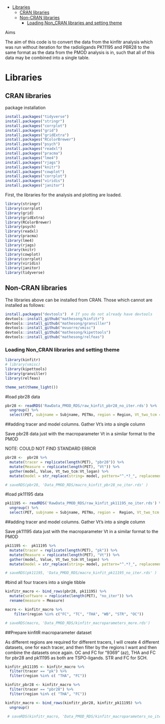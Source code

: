-   [Libraries](#libraries)
    -   [CRAN libraries](#cran-libraries)
    -   [Non-CRAN libraries](#non-cran-libraries)
        -   [Loading Non\_CRAN libraries and setting
            theme](#loading-non_cran-libraries-and-setting-theme)

Aims

The aim of this code is to convert the data from the kinfitr analysis
which was run without iteration for the radioligands PK11195 and PBR28
to the same format as the data from the PMOD analysis is in, such that
all of this data may be combined into a single table.

Libraries
=========

CRAN libraries
--------------

package installation

``` r
install.packages("tidyverse")
install.packages("stringr")
install.packages("corrplot")
install.packages("grid")
install.packages("gridExtra")
install.packages("RColorBrewer")
install.packages("psych")
install.packages("readxl")
install.packages("pracma")
install.packages("lme4")
install.packages("rjags")
install.packages("knitr")
install.packages("cowplot")
install.packages("corrplot")
install.packages("viridis")
install.packages("janitor")
```

First, the libraries for the analysis and plotting are loaded.

``` r
library(stringr)
library(corrplot)
library(grid)
library(gridExtra)
library(RColorBrewer)
library(psych)
library(readxl)
library(pracma)
library(lme4)
library(rjags)
library(knitr)
library(cowplot)
library(corrplot)
library(viridis)
library(janitor)
library(tidyverse)
```

Non-CRAN libraries
------------------

The libraries above can be installed from CRAN. Those which cannot are
installed as follows:

``` r
install.packages("devtools")  # If you do not already have devtools
devtools::install_github("mathesong/kinfitr")
devtools::install_github("mathesong/granviller")
devtools::install_github("mvuorre/vmisc")
devtools::install_github("mathesong/kipettools")
devtools::install_github("mathesong/relfeas")
```

### Loading Non\_CRAN libraries and setting theme

``` r
library(kinfitr)
# library(vmisc)
library(kipettools)
library(granviller)
library(relfeas)

theme_set(theme_light())
```

\#load pbr28 data

``` r
pbr28 <- readRDS('RawData_PMOD_RDS/raw_kinfit_pbr28_no_iter.rds') %>% 
  ungroup() %>% 
  select(PET, subjname = Subjname, PETNo, region = Region, Vt_two_tcm = Vt_2tcm, Vt_ma1, Vt_logan = Vt_Logan)
```

\#\#adding tracer and model columns. Gather Vt’s into a single column

Save pbr28 data just with the macroparameter Vt in a similar format to
the PMOD

NOTE: COULD NOT FIND STANDARD ERROR

``` r
pbr28 <-  pbr28 %>%
  mutate(tracer = replicate(length(PET), "pbr28")) %>% 
  mutate(Measure = replicate(length(PET), "Vt")) %>% 
  gather(model, Value, Vt_two_tcm:Vt_logan) %>% 
  mutate(model = str_replace(string= model, pattern="^.*?_", replacement = ""))

# saveRDS(pbr28, 'Data_PMOD_RDS/macro_kinfit_pbr28_no_iter.rds' )
```

\#load pk11195 data

``` r
pk11195 <- readRDS('RawData_PMOD_RDS/raw_kinfit_pk11195_no_iter.rds') %>% 
  ungroup() %>% 
  select(PET, subjname = Subjname, PETNo, region =  Region, Vt_two_tcm = Vt_2tcm, Vt_ma1, Vt_logan = Vt_Logan)
```

\#\#adding tracer and model columns. Gather Vt’s into a single column

Save pk11195 data just with the macroparameter Vt in a similar format to
the PMOD

``` r
pk11195 <-  pk11195 %>%
  mutate(tracer = replicate(length(PET), "pk")) %>% 
  mutate(Measure = replicate(length(PET), "Vt")) %>% 
  gather(model, Value, Vt_two_tcm:Vt_logan) %>% 
  mutate(model = str_replace(string= model, pattern="^.*?_", replacement = ""))

# saveRDS(pk11195, 'Data_PMOD_RDS/macro_kinfit_pk11195_no_iter.rds' )
```

\#bind all four tracers into a single tibble

``` r
kinfitr_macro <- bind_rows(pbr28, pk11195) %>%
  mutate(software = replicate(length(PET), "no_iter")) %>% 
  rename(measure = Measure)

macro <- kinfitr_macro %>% 
    filter(region %in% c("FC", "TC", "THA", "WB", "STR", "OC"))

# saveRDS(macro, 'Data_PMOD_RDS/kinfitr_macroparameters_more.rds')
```

\#\#Prepare kinfitR macroparameter dataset

As different regions are required for different tracers, I will create 4
different datasets, one for each tracer, and then filter by the regions
I want and then combine the datasets once again. OC and FC for “9369”
(az), THA and FC for pbr28 and pk11195 as both are TSPO-ligands. STR and
FC for SCH.

``` r
kinfitr_pk11195 <- kinfitr_macro %>% 
  filter(tracer == "pk") %>% 
  filter(region %in% c( "THA", "FC"))

kinfitr_pbr28 <- kinfitr_macro %>% 
  filter(tracer == "pbr28") %>% 
  filter(region %in% c( "THA", "FC"))

kinfitr_macro <- bind_rows(kinfitr_pbr28, kinfitr_pk11195) %>% 
  ungroup()

 # saveRDS(kinfitr_macro, 'Data_PMOD_RDS/kinfitr_macroparameters_no_iter.rds')
```
